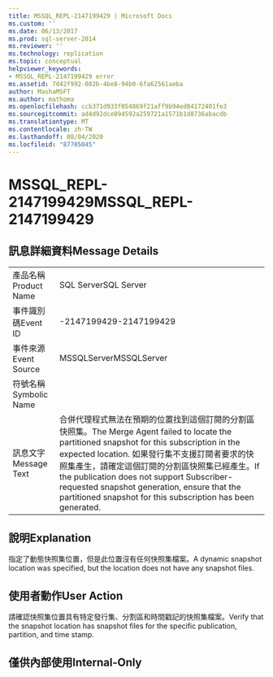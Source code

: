 ```yaml
---
title: MSSQL_REPL-2147199429 | Microsoft Docs
ms.custom: ''
ms.date: 06/13/2017
ms.prod: sql-server-2014
ms.reviewer: ''
ms.technology: replication
ms.topic: conceptual
helpviewer_keywords:
- MSSQL_REPL-2147199429 error
ms.assetid: 7d42f992-082b-4be8-94b0-6fa62561aeba
author: MashaMSFT
ms.author: mathoma
ms.openlocfilehash: ccb371d933f054869f21aff9b94ed84172401fe3
ms.sourcegitcommit: ad4d92dce894592a259721a1571b1d8736abacdb
ms.translationtype: MT
ms.contentlocale: zh-TW
ms.lasthandoff: 08/04/2020
ms.locfileid: "87705045"
---
```

# <a name="mssql_repl-2147199429"></a><span data-ttu-id="2adf7-102">MSSQL_REPL-2147199429</span><span class="sxs-lookup"><span data-stu-id="2adf7-102">MSSQL_REPL-2147199429</span></span>
    
## <a name="message-details"></a><span data-ttu-id="2adf7-103">訊息詳細資料</span><span class="sxs-lookup"><span data-stu-id="2adf7-103">Message Details</span></span>  
  
|||  
|-|-|  
|<span data-ttu-id="2adf7-104">產品名稱</span><span class="sxs-lookup"><span data-stu-id="2adf7-104">Product Name</span></span>|<span data-ttu-id="2adf7-105">SQL Server</span><span class="sxs-lookup"><span data-stu-id="2adf7-105">SQL Server</span></span>|  
|<span data-ttu-id="2adf7-106">事件識別碼</span><span class="sxs-lookup"><span data-stu-id="2adf7-106">Event ID</span></span>|<span data-ttu-id="2adf7-107">-2147199429</span><span class="sxs-lookup"><span data-stu-id="2adf7-107">-2147199429</span></span>|  
|<span data-ttu-id="2adf7-108">事件來源</span><span class="sxs-lookup"><span data-stu-id="2adf7-108">Event Source</span></span>|<span data-ttu-id="2adf7-109">MSSQLServer</span><span class="sxs-lookup"><span data-stu-id="2adf7-109">MSSQLServer</span></span>|  
|<span data-ttu-id="2adf7-110">符號名稱</span><span class="sxs-lookup"><span data-stu-id="2adf7-110">Symbolic Name</span></span>||  
|<span data-ttu-id="2adf7-111">訊息文字</span><span class="sxs-lookup"><span data-stu-id="2adf7-111">Message Text</span></span>|<span data-ttu-id="2adf7-112">合併代理程式無法在預期的位置找到這個訂閱的分割區快照集。</span><span class="sxs-lookup"><span data-stu-id="2adf7-112">The Merge Agent failed to locate the partitioned snapshot for this subscription in the expected location.</span></span> <span data-ttu-id="2adf7-113">如果發行集不支援訂閱者要求的快照集產生，請確定這個訂閱的分割區快照集已經產生。</span><span class="sxs-lookup"><span data-stu-id="2adf7-113">If the publication does not support Subscriber-requested snapshot generation, ensure that the partitioned snapshot for this subscription has been generated.</span></span>|  
  
## <a name="explanation"></a><span data-ttu-id="2adf7-114">說明</span><span class="sxs-lookup"><span data-stu-id="2adf7-114">Explanation</span></span>  
 <span data-ttu-id="2adf7-115">指定了動態快照集位置，但是此位置沒有任何快照集檔案。</span><span class="sxs-lookup"><span data-stu-id="2adf7-115">A dynamic snapshot location was specified, but the location does not have any snapshot files.</span></span>  
  
## <a name="user-action"></a><span data-ttu-id="2adf7-116">使用者動作</span><span class="sxs-lookup"><span data-stu-id="2adf7-116">User Action</span></span>  
 <span data-ttu-id="2adf7-117">請確認快照集位置具有特定發行集、分割區和時間戳記的快照集檔案。</span><span class="sxs-lookup"><span data-stu-id="2adf7-117">Verify that the snapshot location has snapshot files for the specific publication, partition, and time stamp.</span></span>  
  
## <a name="internal-only"></a><span data-ttu-id="2adf7-118">僅供內部使用</span><span class="sxs-lookup"><span data-stu-id="2adf7-118">Internal-Only</span></span>  
  
